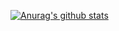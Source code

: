 [![Anurag's github stats](https://github-readme-stats.vercel.app/api?username=zumikou1125)](https://github.com/anuraghazra/github-readme-stats)

<!--
**zumikou1125/zumikou1125** is a ✨ _special_ ✨ repository because its `README.md` (this file) appears on your GitHub profile.

Here are some ideas to get you started:

- 🔭 I’m currently working on ...
- 🌱 I’m currently learning ...
- 👯 I’m looking to collaborate on ...
- 🤔 I’m looking for help with ...
- 💬 Ask me about ...
- 📫 How to reach me: ...
- 😄 Pronouns: ...
- ⚡ Fun fact: ...
-->
